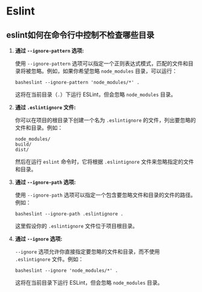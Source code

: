# Eslint

## eslint如何在命令行中控制不检查哪些目录

1. **通过 `--ignore-pattern` 选项:**

   使用 `--ignore-pattern` 选项可以指定一个正则表达式模式，匹配的文件和目录将被忽略。例如，如果你希望忽略 `node_modules` 目录，可以运行：

   ```
   basheslint --ignore-pattern 'node_modules/*' .
   ```

   这将在当前目录（`.`）下运行 ESLint，但会忽略 `node_modules` 目录。

2. **通过 `.eslintignore` 文件:**

   你可以在项目的根目录下创建一个名为 `.eslintignore` 的文件，列出要忽略的文件和目录。例如：

   ```
   node_modules/
   build/
   dist/
   ```

   然后在运行 `eslint` 命令时，它将根据 `.eslintignore` 文件来忽略指定的文件和目录。

3. **通过 `--ignore-path` 选项:**

   使用 `--ignore-path` 选项可以指定一个包含要忽略文件和目录的文件的路径。例如：

   ```
   basheslint --ignore-path .eslintignore .
   ```

   这里假设你的 `.eslintignore` 文件位于项目根目录。

4. **通过 `--ignore` 选项:**

   `--ignore` 选项允许你直接指定要忽略的文件和目录，而不使用 `.eslintignore` 文件。例如：

   ```
   basheslint --ignore 'node_modules/*' .
   ```

   这将在当前目录下运行 ESLint，但会忽略 `node_modules` 目录。